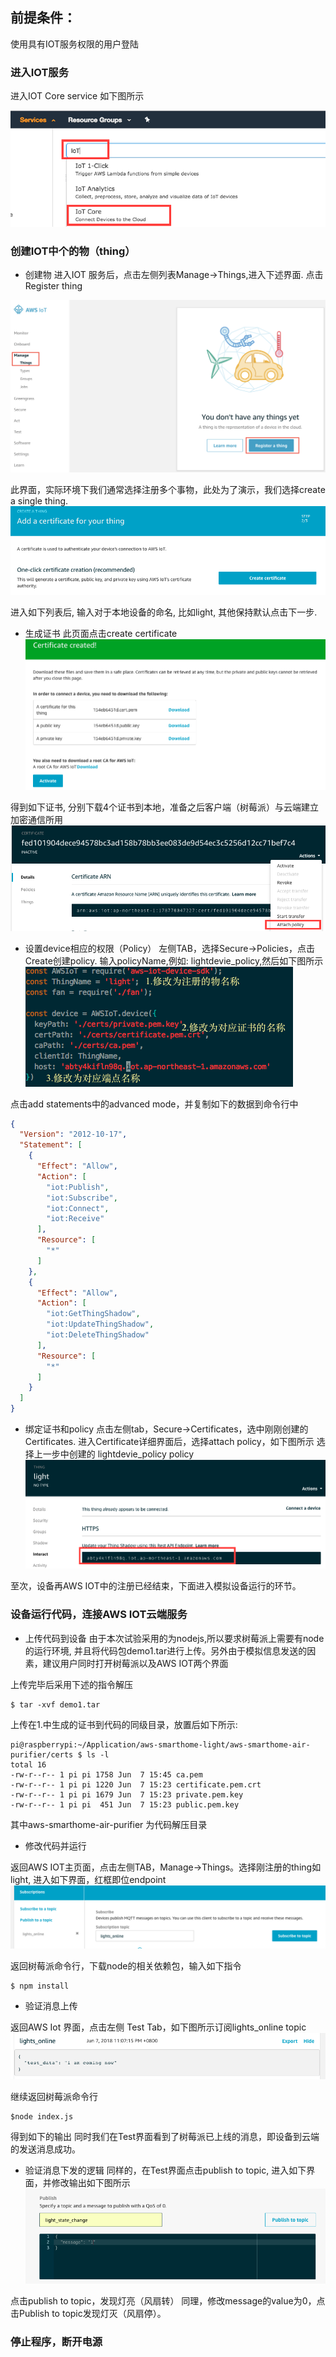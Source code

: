 前提条件：
------
使用具有IOT服务权限的用户登陆


### 进入IOT服务

进入IOT Core service 如下图所示

![image](https://raw.githubusercontent.com/zhenyu-aws-lab/aws-iot-labs/develop/images/lab1/pic1.jpg)


### 创建IOT中个的物（thing）

* 创建物
进入IOT 服务后，点击左侧列表Manage->Things,进入下述界面. 点击Register thing

![image](http://github.com/zhenyu-aws-lab/aws-iot-labs/raw/develop/images/lab1/pic2-1.jpg)

此界面，实际环境下我们通常选择注册多个事物，此处为了演示，我们选择create a single thing.
![image](http://github.com/zhenyu-aws-lab/aws-iot-labs/raw/develop/images/lab1/pic2.jpg)

进入如下列表后, 输入对于本地设备的命名, 比如light, 其他保持默认点击下一步.
 
* 生成证书
此页面点击create certificate
![image](https://raw.githubusercontent.com/zhenyu-aws-lab/aws-iot-labs/develop/images/lab1/pic3.jpg)

得到如下证书, 分别下载4个证书到本地，准备之后客户端（树莓派）与云端建立加密通信所用
![image](https://raw.githubusercontent.com/zhenyu-aws-lab/aws-iot-labs/develop/images/lab1/pic4.jpg)

* 设置device相应的权限（Policy）
左侧TAB，选择Secure->Policies，点击Create创建policy. 输入policyName,例如: lightdevie_policy,然后如下图所示
![image](https://raw.githubusercontent.com/zhenyu-aws-lab/aws-iot-labs/develop/images/lab1/pic5.jpg)

点击add statements中的advanced mode，并复制如下的数据到命令行中
```json
{
  "Version": "2012-10-17",
  "Statement": [
    {
      "Effect": "Allow",
      "Action": [
        "iot:Publish",
        "iot:Subscribe",
        "iot:Connect",
        "iot:Receive"
      ],
      "Resource": [
        "*"
      ]
    },
    {
      "Effect": "Allow",
      "Action": [
        "iot:GetThingShadow",
        "iot:UpdateThingShadow",
        "iot:DeleteThingShadow"
      ],
      "Resource": [
        "*"
      ]
    }
  ]
}
```
* 绑定证书和policy
点击左侧tab，Secure->Certificates，选中刚刚创建的Certificates. 进入Certificate详细界面后，选择attach policy，如下图所示
选择上一步中创建的 lightdevie_policy policy
![image](https://raw.githubusercontent.com/zhenyu-aws-lab/aws-iot-labs/develop/images/lab1/pic6.jpg)

至次，设备再AWS IOT中的注册已经结束，下面进入模拟设备运行的环节。

### 设备运行代码，连接AWS IOT云端服务

* 上传代码到设备
由于本次试验采用的为nodejs,所以要求树莓派上需要有node的运行环境, 并且将代码包demo1.tar进行上传。另外由于模拟信息发送的因素，建议用户同时打开树莓派以及AWS IOT两个界面

上传完毕后采用下述的指令解压
```shell
$ tar -xvf demo1.tar
```
上传在1.中生成的证书到代码的同级目录，放置后如下所示:

```shell
pi@raspberrypi:~/Application/aws-smarthome-light/aws-smarthome-air-purifier/certs $ ls -l
total 16
-rw-r--r-- 1 pi pi 1758 Jun  7 15:45 ca.pem
-rw-r--r-- 1 pi pi 1220 Jun  7 15:23 certificate.pem.crt
-rw-r--r-- 1 pi pi 1679 Jun  7 15:23 private.pem.key
-rw-r--r-- 1 pi pi  451 Jun  7 15:23 public.pem.key
```
其中aws-smarthome-air-purifier 为代码解压目录
* 修改代码并运行

返回AWS IOT主页面，点击左侧TAB，Manage->Things。选择刚注册的thing如light, 进入如下界面，红框即位endpoint
![image](https://raw.githubusercontent.com/zhenyu-aws-lab/aws-iot-labs/develop/images/lab1/pic7.jpg)


返回树莓派命令行，下载node的相关依赖包，输入如下指令
```shell
$ npm install
```
* 验证消息上传

返回AWS Iot 界面，点击左侧 Test Tab，如下图所示订阅lights_online topic
![image](https://raw.githubusercontent.com/zhenyu-aws-lab/aws-iot-labs/develop/images/lab1/pic8.jpg)


继续返回树莓派命令行
```shell
$node index.js
```
得到如下的输出
同时我们在Test界面看到了树莓派已上线的消息，即设备到云端的发送消息成功。
* 验证消息下发的逻辑
同样的，在Test界面点击publish to topic, 进入如下界面，并修改输出如下图所示
![image](https://raw.githubusercontent.com/zhenyu-aws-lab/aws-iot-labs/develop/images/lab1/pic9.jpg)

点击publish to topic，发现灯亮（风扇转）
同理，修改message的value为0，点击Publish to topic发现灯灭（风扇停）。

### 停止程序，断开电源
